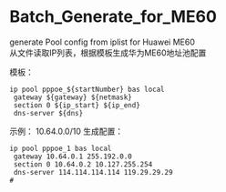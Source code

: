 # Batch_Generate_for_ME60
generate Pool config from iplist for Huawei ME60  
从文件读取IP列表，根据模板生成华为ME60地址池配置  

模板：
```
ip pool pppoe_${startNumber} bas local
 gateway ${gateway} ${netmask}
 section 0 ${ip_start} ${ip_end}
 dns-server ${dns}
 ```

示例：
10.64.0.0/10
生成配置：  
```
ip pool pppoe_1 bas local
 gateway 10.64.0.1 255.192.0.0
 section 0 10.64.0.2 10.127.255.254
 dns-server 114.114.114.114 119.29.29.29
#
```

